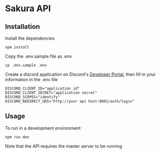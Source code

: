 # Sakura API

## Installation
Install the dependencies
```
npm install
```
Copy the .env.sample file as .env
```
cp .env.sample .env
```
Create a discord application on Discord's [Developer Portal](https://discordapp.com/developers/applications), then fill in your information in the .env file
```
DISCORD_CLIENT_ID="application id"
DISCORD_CLIENT_SECRET="application secret"
DISCORD_SCOPES="identify"
DISCORD_REDIRECT_URI="http://your api host:8081/auth/login"
```

## Usage
To run in a development environment:
```
npm run dev
```
Note that the API requires the master server to be running